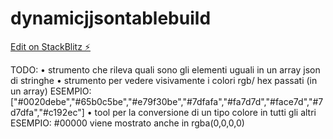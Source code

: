# dynamicjjsontablebuild

[Edit on StackBlitz ⚡️](https://stackblitz.com/edit/dynamicjjsontablebuild)

TODO: 
 • strumento che rileva quali sono gli elementi uguali in un array json di stringhe
 • strumento per vedere visivamente i colori rgb/ hex passati (in un array)
   ESEMPIO: ["#0020debe","#65b0c5be","#e79f30be","#7dfafa","#fa7d7d","#face7d","#7d7dfa","#c192ec"]
 • tool per la conversione di un tipo colore in tutti gli altri 
   ESEMPIO: #00000 viene mostrato anche in rgba(0,0,0,0)
